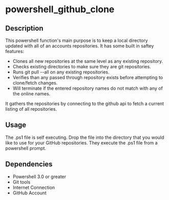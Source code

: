 # powershell_github_clone
## Description
This powershell function's main purpose is to keep a local directory updated with all of an accounts repositories.  It has some built in saftey features:

* Clones all new repositories at the same level as any existing repository.
* Checks existing directories to make sure they are git repositories.
* Runs git pull --all on any existing repositories.
* Verifies than any passed through repository exists before attempting to clone/fetch changes.
* Will terminate if the entered repository names do not match with any of the online names.

It gathers the repositories by connecting to the github api to fetch a current listing of all repositories.

## Usage
The .ps1 file is self executing.  Drop the file into the directory that you would like to use for your GitHub repositories.  They execute the .ps1 file from a powershell prompt.

## Dependencies

* Powershell 3.0 or greater
* Git tools
* Internet Connection
* GitHub Account